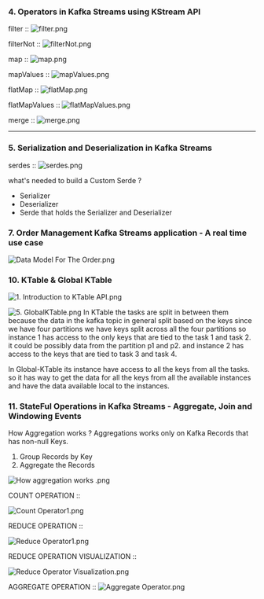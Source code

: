 
### 4. Operators in Kafka Streams using KStream API

filter ::
![filter.png](screenshots%2F4.%20Operators%20in%20Kafka%20Streams%20using%20KStream%20API%2Ffilter.png)

filterNot ::
![filterNot.png](screenshots%2F4.%20Operators%20in%20Kafka%20Streams%20using%20KStream%20API%2FfilterNot.png)

map ::
![map.png](screenshots%2F4.%20Operators%20in%20Kafka%20Streams%20using%20KStream%20API%2Fmap.png)

mapValues ::
![mapValues.png](screenshots%2F4.%20Operators%20in%20Kafka%20Streams%20using%20KStream%20API%2FmapValues.png)

flatMap ::
![flatMap.png](screenshots%2F4.%20Operators%20in%20Kafka%20Streams%20using%20KStream%20API%2FflatMap.png)

flatMapValues ::
![flatMapValues.png](screenshots%2F4.%20Operators%20in%20Kafka%20Streams%20using%20KStream%20API%2FflatMapValues.png)

merge ::
![merge.png](screenshots%2F4.%20Operators%20in%20Kafka%20Streams%20using%20KStream%20API%2Fmerge.png)


***

### 5. Serialization and Deserialization in Kafka Streams

serdes ::
![serdes.png](screenshots%2F5.%20Serialization%20and%20Deserialization%20in%20Kafka%20Streams%2Fserdes.png)


what's needed to build a Custom Serde ?
* Serializer
* Deserializer
* Serde that holds the Serializer and Deserializer

### 7. Order Management Kafka Streams application - A real time use case
![Data Model For The Order.png](screenshots%2F7.%20Order%20Management%20Kafka%20Streams%20application%20-%20A%20real%20time%20use%20case%2FData%20Model%20For%20The%20Order.png)




### 10. KTable & Global KTable
![1. Introduction to KTable API.png](screenshots%2F10.%20KTable%20%26%20Global%20KTable%2F1.%20Introduction%20to%20KTable%20API.png)


![5. GlobalKTable.png](screenshots%2F10.%20KTable%20%26%20Global%20KTable%2F5.%20GlobalKTable.png)
In KTable
the tasks are split in between them because the data in the kafka topic in general split based on the keys since we have four partitions
we have keys split across all the four partitions so instance 1 has access to the only keys that are tied to the task 1 and task 2. it could be possibly data from the partition p1 and p2.
and instance 2 has access to the keys that are tied to task 3 and task 4.

In Global-KTable its instance have access to all the keys from all the tasks.
so it has way to get the data for all the keys from all the available instances and have the data available local to the instances.


### 11. StateFul Operations in Kafka Streams - Aggregate, Join and Windowing Events

   How Aggregation works ?
   Aggregations works only on Kafka Records that has non-null Keys.
   1. Group Records by Key
   2. Aggregate the Records

![How aggregation works .png](screenshots%2F11.%20StateFul%20Operations%20in%20Kafka%20Streams%20-%20Aggregate%2C%20Join%20and%20Windowing%20Events%2FHow%20aggregation%20works%20.png)


COUNT OPERATION ::

![Count Operator1.png](screenshots%2F11.%20StateFul%20Operations%20in%20Kafka%20Streams%20-%20Aggregate%2C%20Join%20and%20Windowing%20Events%2FCount%20Operator1.png)

REDUCE OPERATION ::

![Reduce Operator1.png](screenshots%2F11.%20StateFul%20Operations%20in%20Kafka%20Streams%20-%20Aggregate%2C%20Join%20and%20Windowing%20Events%2FReduce%20Operator1.png)

REDUCE OPERATION VISUALIZATION ::

![Reduce Operator Visualization.png](screenshots%2F11.%20StateFul%20Operations%20in%20Kafka%20Streams%20-%20Aggregate%2C%20Join%20and%20Windowing%20Events%2FReduce%20Operator%20Visualization.png)


AGGREGATE OPERATION ::
![Aggregate Operator.png](screenshots%2F11.%20StateFul%20Operations%20in%20Kafka%20Streams%20-%20Aggregate%2C%20Join%20and%20Windowing%20Events%2FAggregate%20Operator.png)











































































































































































































































